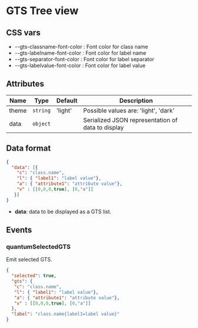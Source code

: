# GTS Tree view

## CSS vars
 
- --gts-classname-font-color : Font color for class name
- --gts-labelname-font-color : Font color for label name
- --gts-separator-font-color : Font color for label separator
- --gts-labelvalue-font-color : Font color for label value

## Attributes

| Name | Type | Default | Description |
|------|------|---------|-------------|
| theme | `string` | 'light' | Possible values are: 'light', 'dark' |
| data | `object` | | Serialized JSON representation of data to display |

## Data format


```json
{
  "data": [{
    "c": "class.name", 
    "l": { "label1": "label value"},  
    "a": { "attribute1": "attribute value"},
    "v" : [[0,0,0,true], [0,"a"]]
   }]
}
```
- **data**: data to be displayed as a GTS list.

## Events

### quantumSelectedGTS

Emit selected GTS.

```json
{
  "selected": true,
  "gts": {
   "c": "class.name", 
   "l": { "label1": "label value"},  
   "a": { "attribute1": "attribute value"},
   "v" : [[0,0,0,true], [0,"a"]]
  },
  "label": "class.name{label1=label value}"
}

``` 